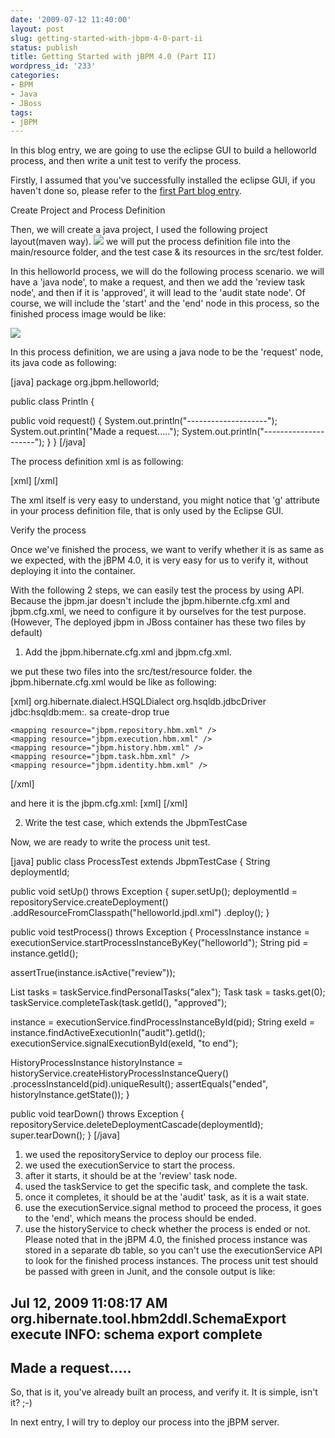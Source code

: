 ```yaml
---
date: '2009-07-12 11:40:00'
layout: post
slug: getting-started-with-jbpm-4-0-part-ii
status: publish
title: Getting Started with jBPM 4.0 (Part II)
wordpress_id: '233'
categories:
- BPM
- Java
- JBoss
tags:
- jBPM
---
```


In this blog entry, we are going to use the eclipse GUI to build a helloworld process, and then write a unit test to verify the process.

Firstly, I assumed that you've successfully installed the eclipse GUI, if you haven't done so, please refer to the [first Part blog entry](http://jeffyuchang.blogspot.com/2009/07/getting-started-with-jbpm-40.html).

Create Project and Process Definition

Then, we will create a java project, I used the following project layout(maven way).
[![](http://jeff.familyyu.net/wp-content/uploads/2011/01/jbpm-helloworld-layout1.gif?w=300)](http://jeff.familyyu.net/wp-content/uploads/2011/01/jbpm-helloworld-layout1.gif?w=300)
we will put the process definition file into the main/resource folder, and the test case & its resources in the src/test folder.

In this helloworld process, we will do the following process scenario.
we will have a 'java node', to make a request, and then we add the 'review task node', and then if it is 'approved', it will lead to the 'audit state node'.  Of course, we will include the 'start' and the 'end' node in this process, so the finished process image would be like:

[![](http://jeff.familyyu.net/wp-content/uploads/2011/01/jbpm-helloworld-process.gif?w=300)](http://jeff.familyyu.net/wp-content/uploads/2011/01/jbpm-helloworld-process.gif)

In this process definition, we are using a java node to be the 'request' node, its java code as following:

[java]
package org.jbpm.helloworld;

public class Println {

public void request() {
    System.out.println("--------------------");
    System.out.println("Made a request.....");
    System.out.println("---------------------");
}
}
[/java]


The process definition xml is as following:

[xml]
<process name="helloworld" xmlns="http://jbpm.org/4.0/jpdl">
<start  name="start">
  <transition  name="to request" to="request"/>
</start>
<end  name="end"/>
<java class="org.jbpm.helloworld.Println"  method="request" name="request">
  <transition  name="to review" to="review"/>
</java>
<task assignee="alex"  name="review">
  <transition  name="approved" to="audit"/>
</task>
<state  name="audit">
  <transition  name="to end" to="end"/>
</state>
</process>
[/xml]


The xml itself is very easy to understand, you might notice that 'g' attribute in your process definition file, that is only used by the Eclipse GUI.



Verify the process 

Once we've finished the process, we want to verify whether it is as same as we expected, with the jBPM 4.0, it is very easy for us to verify it, without deploying it into the container.

With the following 2 steps, we can easily test the process by using API.
Because the jbpm.jar doesn't include the jbpm.hibernte.cfg.xml and jbpm.cfg.xml, we need to configure it by ourselves for the test purpose. (However, The deployed jbpm in JBoss container has these two files by default)



	
  1. Add the jbpm.hibernate.cfg.xml and jbpm.cfg.xml.

we put these two files into the src/test/resource folder.
the jbpm.hibernate.cfg.xml would be like as following:

[xml]
<hibernate-configuration>
 <session-factory>
    <property name="hibernate.dialect">org.hibernate.dialect.HSQLDialect</property>
    <property name="hibernate.connection.driver_class">org.hsqldb.jdbcDriver</property>
    <property name="hibernate.connection.url">jdbc:hsqldb:mem:.</property>
    <property name="hibernate.connection.username">sa</property>
    <property name="hibernate.connection.password"></property>
    <property name="hibernate.hbm2ddl.auto">create-drop</property>
    <property name="hibernate.format_sql">true</property>

    <mapping resource="jbpm.repository.hbm.xml" />
    <mapping resource="jbpm.execution.hbm.xml" />
    <mapping resource="jbpm.history.hbm.xml" />
    <mapping resource="jbpm.task.hbm.xml" />
    <mapping resource="jbpm.identity.hbm.xml" />

 </session-factory>
</hibernate-configuration>
[/xml]


and here it is the jbpm.cfg.xml:
[xml]
<jbpm-configuration>
 <import resource="jbpm.default.cfg.xml" />
 <import resource="jbpm.tx.hibernate.cfg.xml" />
 <import resource="jbpm.jpdl.cfg.xml" />
 <import resource="jbpm.identity.cfg.xml" />
</jbpm-configuration>
[/xml]



	
  2. Write the test case, which extends the JbpmTestCase

Now, we are ready to write the process unit test.

[java]
public class ProcessTest extends JbpmTestCase {
String deploymentId;


public void setUp() throws Exception {
 super.setUp();
 deploymentId = repositoryService.createDeployment()
     .addResourceFromClasspath("helloworld.jpdl.xml")
     .deploy();
}

public void testProcess() throws Exception {
 ProcessInstance instance = executionService.startProcessInstanceByKey("helloworld");
 String pid = instance.getId();

 assertTrue(instance.isActive("review"));

 List tasks = taskService.findPersonalTasks("alex");
 Task task = tasks.get(0);
 taskService.completeTask(task.getId(), "approved");

 instance = executionService.findProcessInstanceById(pid);
 String exeId = instance.findActiveExecutionIn("audit").getId();
 executionService.signalExecutionById(exeId, "to end");

 HistoryProcessInstance historyInstance = historyService.createHistoryProcessInstanceQuery()
          .processInstanceId(pid).uniqueResult();
 assertEquals("ended", historyInstance.getState());
}

public void tearDown() throws Exception {
 repositoryService.deleteDeploymentCascade(deploymentId);
 super.tearDown();
}
[/java]


1) we used the repositoryService to deploy our process file.
2) we used the executionService to start the process.
3) after it starts, it should be at the 'review' task node.
4) used the taskService to get the specific task, and complete the task.
5) once it completes, it should be at the 'audit' task, as it is a wait state.
6) use the executionService.signal method to proceed the process, it goes to the 'end', which means the process should be ended.
7) use the historyService to check whether the process is ended or not. Please noted that in the jBPM 4.0, the finished process instance was stored in a separate db table, so you can't use the executionService API to look for the finished process instances.
The process unit test should be passed with green in Junit, and the console output is like:

Jul 12, 2009 11:08:17 AM org.hibernate.tool.hbm2ddl.SchemaExport execute
INFO: schema export complete
--------------------
Made a request.....
---------------------

So, that is it, you've already built an process, and verify it. It is simple, isn't it? ;-)

In next entry, I will try to deploy our process into the jBPM server.
